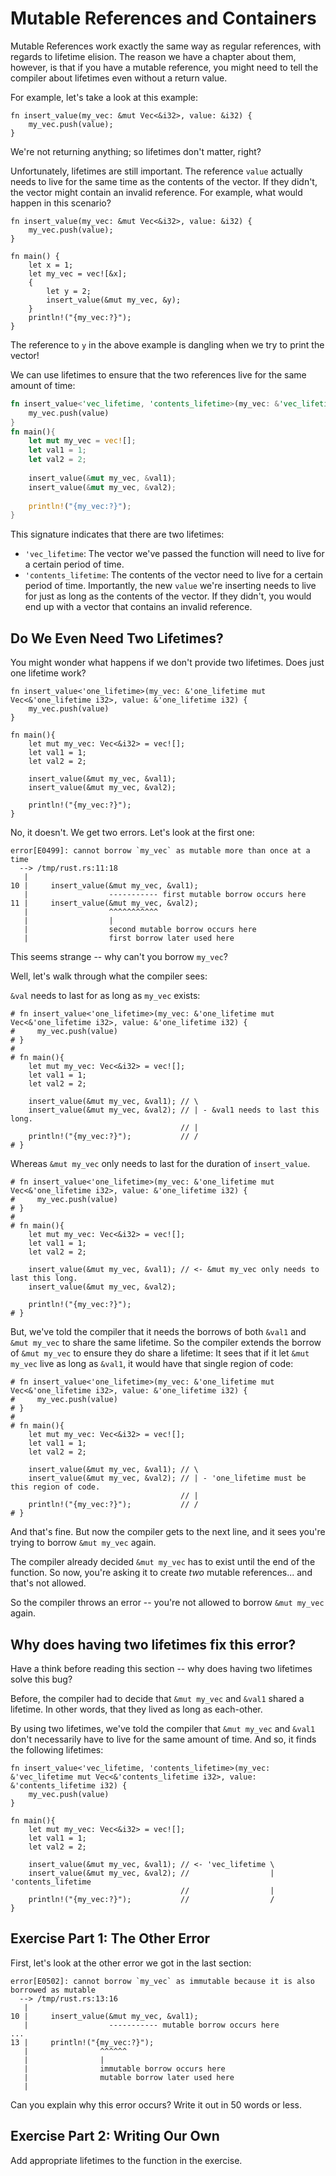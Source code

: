# Mutable References and Containers

Mutable References work exactly the same way as regular references, with regards
to lifetime elision. The reason we have a chapter about them, however, is that if
you have a mutable reference, you might need to tell the compiler about lifetimes
even without a return value.

For example, let's take a look at this example:

``` rust,ignore
fn insert_value(my_vec: &mut Vec<&i32>, value: &i32) {
    my_vec.push(value);
}
```

We're not returning anything; so lifetimes don't matter, right?

Unfortunately, lifetimes are still important. The reference `value` actually needs to
live for the same time as the contents of the vector. If they didn't,
the vector might contain an invalid reference. For example, what would happen
in this scenario?

``` rust,ignore
fn insert_value(my_vec: &mut Vec<&i32>, value: &i32) {
    my_vec.push(value);
}

fn main() {
    let x = 1;
    let my_vec = vec![&x];
    {
        let y = 2;
        insert_value(&mut my_vec, &y);
    }
    println!("{my_vec:?}");
}
```

The reference to `y` in the above example is dangling when we try to print the vector!

We can use lifetimes to ensure that the two references live for the same amount of time:

``` rust
fn insert_value<'vec_lifetime, 'contents_lifetime>(my_vec: &'vec_lifetime mut Vec<&'contents_lifetime i32>, value: &'contents_lifetime i32) {
    my_vec.push(value)
}
fn main(){
    let mut my_vec = vec![];
    let val1 = 1;
    let val2 = 2;
    
    insert_value(&mut my_vec, &val1);
    insert_value(&mut my_vec, &val2);
    
    println!("{my_vec:?}");
}
```

This signature indicates that there are two lifetimes:

 - `'vec_lifetime`: The vector we've passed the function will need to live
   for a certain period of time.
 - `'contents_lifetime`: The contents of the vector need to live for a certain
   period of time. Importantly, the new `value` we're inserting needs to live
   for just as long as the contents of the vector. If they didn't, you would
   end up with a vector that contains an invalid reference.

## Do We Even Need Two Lifetimes?

You might wonder what happens if we don't provide two lifetimes. Does just
one lifetime work?

``` rust,ignore
fn insert_value<'one_lifetime>(my_vec: &'one_lifetime mut Vec<&'one_lifetime i32>, value: &'one_lifetime i32) {
    my_vec.push(value)
}

fn main(){
    let mut my_vec: Vec<&i32> = vec![];
    let val1 = 1;
    let val2 = 2;
    
    insert_value(&mut my_vec, &val1);
    insert_value(&mut my_vec, &val2);
    
    println!("{my_vec:?}");
}
```

No, it doesn't. We get two errors. Let's look at the first one:

```
error[E0499]: cannot borrow `my_vec` as mutable more than once at a time
  --> /tmp/rust.rs:11:18
   |
10 |     insert_value(&mut my_vec, &val1);
   |                  ----------- first mutable borrow occurs here
11 |     insert_value(&mut my_vec, &val2);
   |                  ^^^^^^^^^^^
   |                  |
   |                  second mutable borrow occurs here
   |                  first borrow later used here

```

This seems strange -- why can't you borrow `my_vec`?

Well, let's walk through what the compiler sees:

`&val` needs to last for as long as `my_vec` exists:

``` rust,ignore
# fn insert_value<'one_lifetime>(my_vec: &'one_lifetime mut Vec<&'one_lifetime i32>, value: &'one_lifetime i32) {
#     my_vec.push(value)
# }
# 
# fn main(){
    let mut my_vec: Vec<&i32> = vec![];
    let val1 = 1;
    let val2 = 2;
    
    insert_value(&mut my_vec, &val1); // \
    insert_value(&mut my_vec, &val2); // | - &val1 needs to last this long.
                                      // |
    println!("{my_vec:?}");           // /
# }
```

Whereas `&mut my_vec` only needs to last for the duration of `insert_value`.

``` rust,ignore
# fn insert_value<'one_lifetime>(my_vec: &'one_lifetime mut Vec<&'one_lifetime i32>, value: &'one_lifetime i32) {
#     my_vec.push(value)
# }
# 
# fn main(){
    let mut my_vec: Vec<&i32> = vec![];
    let val1 = 1;
    let val2 = 2;
    
    insert_value(&mut my_vec, &val1); // <- &mut my_vec only needs to last this long.
    insert_value(&mut my_vec, &val2); 
    
    println!("{my_vec:?}");
# }
```

But, we've told the compiler that it needs the borrows of both `&val1` and
`&mut my_vec` to share the same lifetime. So the compiler extends the borrow
of `&mut my_vec` to ensure they do share a lifetime:
It sees that if it let `&mut my_vec` live as long as `&val1`, it would
have that single region of code:

``` rust,ignore
# fn insert_value<'one_lifetime>(my_vec: &'one_lifetime mut Vec<&'one_lifetime i32>, value: &'one_lifetime i32) {
#     my_vec.push(value)
# }
# 
# fn main(){
    let mut my_vec: Vec<&i32> = vec![];
    let val1 = 1;
    let val2 = 2;
    
    insert_value(&mut my_vec, &val1); // \
    insert_value(&mut my_vec, &val2); // | - 'one_lifetime must be this region of code.
                                      // |
    println!("{my_vec:?}");           // /
# }
```

And that's fine. But now the compiler gets to the next line, and it sees you're
trying to borrow `&mut my_vec` again.

The compiler already decided `&mut my_vec` has to exist until the end of the function.
So now, you're asking it to create *two* mutable references... and that's not allowed.

So the compiler throws an error -- you're not allowed to borrow `&mut my_vec` again.


## Why does having two lifetimes fix this error?

Have a think before reading this section -- why does having two lifetimes
solve this bug?

Before, the compiler had to decide that `&mut my_vec` and `&val1` shared a lifetime.
In other words, that they lived as long as each-other.

By using two lifetimes, we've told the compiler that `&mut my_vec` and `&val1`
don't necessarily have to live for the same amount of time. And so,
it finds the following lifetimes:

``` rust,ignore
fn insert_value<'vec_lifetime, 'contents_lifetime>(my_vec: &'vec_lifetime mut Vec<&'contents_lifetime i32>, value: &'contents_lifetime i32) {
    my_vec.push(value)
}

fn main(){
    let mut my_vec: Vec<&i32> = vec![];
    let val1 = 1;
    let val2 = 2;
    
    insert_value(&mut my_vec, &val1); // <- 'vec_lifetime \
    insert_value(&mut my_vec, &val2); //                  | 'contents_lifetime
                                      //                  |
    println!("{my_vec:?}");           //                  /
}
```

## Exercise Part 1: The Other Error

First, let's look at the other error we got in the last section:

```
error[E0502]: cannot borrow `my_vec` as immutable because it is also borrowed as mutable
  --> /tmp/rust.rs:13:16
   |
10 |     insert_value(&mut my_vec, &val1);
   |                  ----------- mutable borrow occurs here
...
13 |     println!("{my_vec:?}");
   |                ^^^^^^
   |                |
   |                immutable borrow occurs here
   |                mutable borrow later used here
   |
```

Can you explain why this error occurs? Write it out in 50 words or less.

## Exercise Part 2: Writing Our Own

Add appropriate lifetimes to the function in the exercise.
